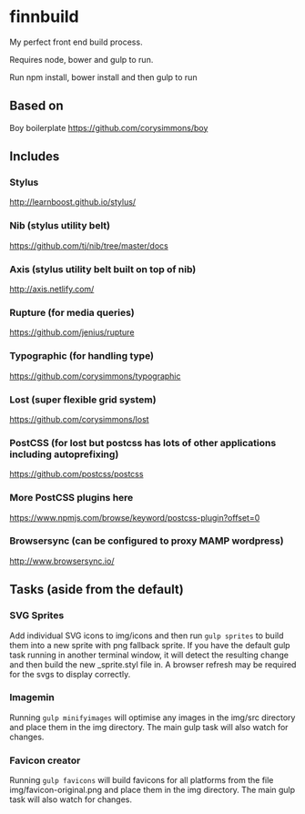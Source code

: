 # finnbuild
My perfect front end build process.

Requires node, bower and gulp to run.

Run npm install, bower install and then gulp to run

## Based on

Boy boilerplate
https://github.com/corysimmons/boy

## Includes

### Stylus
http://learnboost.github.io/stylus/

### Nib (stylus utility belt)
https://github.com/tj/nib/tree/master/docs

### Axis (stylus utility belt built on top of nib)
http://axis.netlify.com/

### Rupture (for media queries)
https://github.com/jenius/rupture

### Typographic (for handling type)
https://github.com/corysimmons/typographic

### Lost (super flexible grid system)
https://github.com/corysimmons/lost

### PostCSS (for lost but postcss has lots of other applications including autoprefixing)
https://github.com/postcss/postcss

### More PostCSS plugins here
https://www.npmjs.com/browse/keyword/postcss-plugin?offset=0

### Browsersync (can be configured to proxy MAMP wordpress)
http://www.browsersync.io/

## Tasks (aside from the default)

### SVG Sprites

Add individual SVG icons to img/icons and then run `gulp sprites` to build them into a new sprite with png fallback sprite. If you have the default gulp task running in another terminal window, it will detect the resulting change and then build the new _sprite.styl file in. A browser refresh may be required for the svgs to display correctly.

### Imagemin

Running `gulp minifyimages` will optimise any images in the img/src directory and place them in the img directory. The main gulp task will also watch for changes.

### Favicon creator

Running `gulp favicons` will build favicons for all platforms from the file img/favicon-original.png and place them in the img directory. The main gulp task will also watch for changes.

